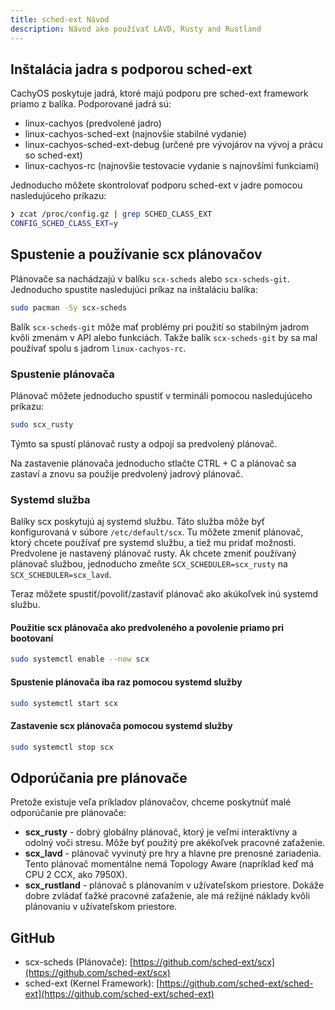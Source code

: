 ```yaml
---
title: sched-ext Návod
description: Návod ako používať LAVD, Rusty and Rustland
---
```


## Inštalácia jadra s podporou sched-ext

CachyOS poskytuje jadrá, ktoré majú podporu pre sched-ext framework priamo z balíka.
Podporované jadrá sú:

- linux-cachyos (predvolené jadro)
- linux-cachyos-sched-ext (najnovšie stabilné vydanie)
- linux-cachyos-sched-ext-debug (určené pre vývojárov na vývoj a prácu so sched-ext)
- linux-cachyos-rc (najnovšie testovacie vydanie s najnovšími funkciami)

Jednoducho môžete skontrolovať podporu sched-ext v jadre pomocou nasledujúceho príkazu:

```bash
❯ zcat /proc/config.gz | grep SCHED_CLASS_EXT
CONFIG_SCHED_CLASS_EXT=y
```

## Spustenie a používanie scx plánovačov

Plánovače sa nachádzajú v balíku `scx-scheds` alebo `scx-scheds-git`.
Jednoducho spustite nasledujúci príkaz na inštaláciu balíka:

```sh
sudo pacman -Sy scx-scheds
```

Balík `scx-scheds-git` môže mať problémy pri použití so stabilným jadrom kvôli zmenám v API alebo funkciách. Takže balík `scx-scheds-git` by sa mal používať spolu s jadrom `linux-cachyos-rc`.

### Spustenie plánovača

Plánovač môžete jednoducho spustiť v termináli pomocou nasledujúceho príkazu:

```sh
sudo scx_rusty
```

Týmto sa spustí plánovač rusty a odpojí sa predvolený plánovač.

Na zastavenie plánovača jednoducho stlačte CTRL + C a plánovač sa zastaví a znovu sa použije predvolený jadrový plánovač.

### Systemd služba

Balíky scx poskytujú aj systemd službu. Táto služba môže byť konfigurovaná v súbore `/etc/default/scx`.
Tu môžete zmeniť plánovač, ktorý chcete používať pre systemd službu, a tiež mu pridať možnosti.
Predvolene je nastavený plánovač rusty. Ak chcete zmeniť používaný plánovač službou, jednoducho zmeňte `SCX_SCHEDULER=scx_rusty` na `SCX_SCHEDULER=scx_lavd`.

Teraz môžete spustiť/povoliť/zastaviť plánovač ako akúkoľvek inú systemd službu.

#### Použitie scx plánovača ako predvoleného a povolenie priamo pri bootovaní

```sh
sudo systemctl enable --now scx
```

#### Spustenie plánovača iba raz pomocou systemd služby

```sh
sudo systemctl start scx
```

#### Zastavenie scx plánovača pomocou systemd služby

```sh
sudo systemctl stop scx
```

## Odporúčania pre plánovače

Pretože existuje veľa príkladov plánovačov, chceme poskytnúť malé odporúčanie pre plánovače:

- **scx_rusty** - dobrý globálny plánovač, ktorý je veľmi interaktívny a odolný voči stresu. Môže byť použitý pre akékoľvek pracovné zaťaženie.
- **scx_lavd** - plánovač vyvinutý pre hry a hlavne pre prenosné zariadenia. Tento plánovač momentálne nemá Topology Aware (napríklad keď má CPU 2 CCX, ako 7950X).
- **scx_rustland** - plánovač s plánovaním v užívateľskom priestore. Dokáže dobre zvládať ťažké pracovné zaťaženie, ale má režijné náklady kvôli plánovaniu v užívateľskom priestore.

## GitHub

- scx-scheds (Plánovače): [https://github.com/sched-ext/scx](https://github.com/sched-ext/scx)
- sched-ext (Kernel Framework): [https://github.com/sched-ext/sched-ext](https://github.com/sched-ext/sched-ext)
